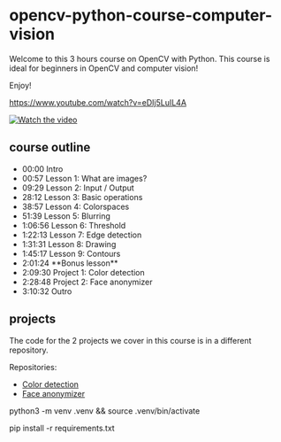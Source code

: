 # opencv-python-course-computer-vision

Welcome to this 3 hours course on OpenCV with Python. This course is ideal for beginners in OpenCV and computer vision!

Enjoy!

https://www.youtube.com/watch?v=eDIj5LuIL4A

[![Watch the video](https://img.youtube.com/vi/eDIj5LuIL4A/0.jpg)](https://www.youtube.com/watch?v=eDIj5LuIL4A)

## course outline

- 00:00 Intro
- 00:57 Lesson 1: What are images?
- 09:29 Lesson 2: Input / Output
- 28:12 Lesson 3: Basic operations
- 38:57 Lesson 4: Colorspaces
- 51:39 Lesson 5: Blurring
- 1:06:56 Lesson 6: Threshold
- 1:22:13 Lesson 7: Edge detection
- 1:31:31 Lesson 8: Drawing
- 1:45:17 Lesson 9: Contours
- 2:01:24 \*\*Bonus lesson\*\*
- 2:09:30 Project 1: Color detection
- 2:28:48 Project 2: Face anonymizer
- 3:10:32 Outro

## projects

The code for the 2 projects we cover in this course is in a different repository.

Repositories:

- [Color detection](https://github.com/computervisioneng/color-detection-opencv)
- [Face anonymizer](https://github.com/computervisioneng/face-anonymizer-ptyhon)



python3 -m venv .venv && source .venv/bin/activate

pip install -r requirements.txt


